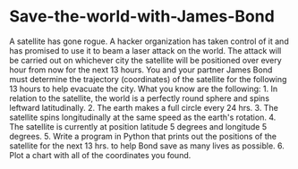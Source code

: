 # Save-the-world-with-James-Bond
A satellite has gone rogue. A hacker organization has taken control of it and has promised to use it to beam a laser attack on the world. The attack will be carried out on whichever city the satellite will be positioned over every hour from now for the next 13 hours. You and your partner James Bond must determine the trajectory (coordinates) of the satellite for the following 13 hours to help evacuate the city.  What you know are the following:      1. In relation to the satellite, the world is a perfectly round sphere and spins leftward latitudinally. 2. The earth makes a full circle every 24 hrs. 3. The satellite spins longitudinally at the same speed as the earth's rotation. 4. The satellite is currently at position latitude 5 degrees and longitude 5 degrees.  5. Write a program in Python that prints out the positions of the satellite for the next 13 hrs. to help Bond save as many lives as possible. 6. Plot a chart with all of the coordinates you found.

